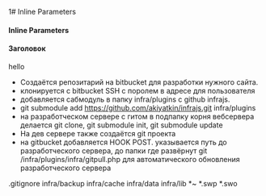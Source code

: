 1# Inline Parameters
#### Inline Parameters
#### Заголовок
hello
- Создаётся репозитарий на bitbucket для разработки нужного сайта.
- клонируется с bitbucket SSH с поролем в адресе для пользователя
- добавляется сабмодуль в папку infra/plugins с github infrajs. 
- git submodule add https://github.com/akiyatkin/infrajs.git infra/plugins
- на разработческом сервере с гитом в подпапку корня вебсервера делается git clone, git submodule init, git submodule update
- На дев сервере также создаётся git проекта
- на gitbucket добавляется HOOK POST. указывается путь до разработческого сервера, до папки где развёрнут git /infra/plugins/infra/gitpull.php для автоматического обновления разработческого сервера

.gitignore
  infra/backup
  infra/cache
  infra/data
  infra/lib
  *~
  *.swp
  *.swo
